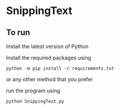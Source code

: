 # SnippingText

## To run

Install the latest version of Python

Install the required packages using

```
python -m pip install -r requirements.txt
```

or any other method that you prefer

run the program using

```
python SnippingText.py
```
